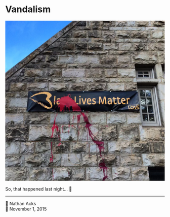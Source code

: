 # Vandalism

![A vandalized “Black Lives Matter” banner on the side of a church](assets/af025d5c4f5e7b2e10b65146238ca7fc.webp)

So, that happened last night… 🙁

- - - -

<span aria-hidden="true">👤</span> Nathan Acks  
<span aria-hidden="true">📅</span> November 1, 2015
